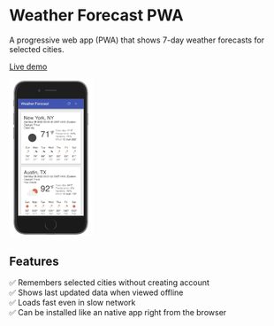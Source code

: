 # Weather Forecast PWA

A progressive web app (PWA) that shows 7-day weather forecasts for selected cities.

[Live demo](https://weather-forecast-1930e.web.app/)

<img alt="Weather Forecast demo screenshot" src="demo.jpg" width="30%">

## Features
:white_check_mark: Remembers selected cities without creating account  
:white_check_mark: Shows last updated data when viewed offline  
:white_check_mark: Loads fast even in slow network  
:white_check_mark: Can be installed like an native app right from the browser
